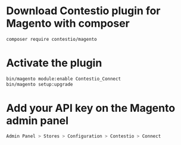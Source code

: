# Download Contestio plugin for Magento with composer
```bash
composer require contestio/magento
```

# Activate the plugin
```bash
bin/magento module:enable Contestio_Connect
bin/magento setup:upgrade
```

# Add your API key on the Magento admin panel
```bash
Admin Panel > Stores > Configuration > Contestio > Connect
```
